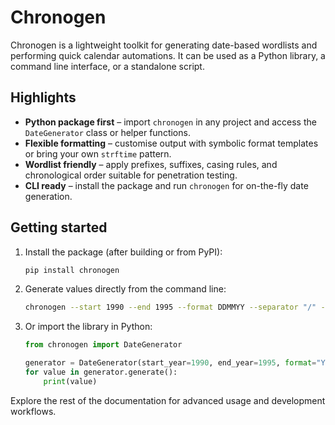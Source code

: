 # Chronogen

Chronogen is a lightweight toolkit for generating date-based wordlists and performing quick calendar automations. It can be used as a Python library, a command line interface, or a standalone script.

## Highlights

- **Python package first** – import `chronogen` in any project and access the `DateGenerator` class or helper functions.
- **Flexible formatting** – customise output with symbolic format templates or bring your own `strftime` pattern.
- **Wordlist friendly** – apply prefixes, suffixes, casing rules, and chronological order suitable for penetration testing.
- **CLI ready** – install the package and run `chronogen` for on-the-fly date generation.

## Getting started

1. Install the package (after building or from PyPI):

   ```bash
   pip install chronogen
   ```

2. Generate values directly from the command line:

   ```bash
   chronogen --start 1990 --end 1995 --format DDMMYY --separator "/" --prefix user-
   ```

3. Or import the library in Python:

   ```python
   from chronogen import DateGenerator

   generator = DateGenerator(start_year=1990, end_year=1995, format="YYYYMMDD")
   for value in generator.generate():
       print(value)
   ```

Explore the rest of the documentation for advanced usage and development workflows.
